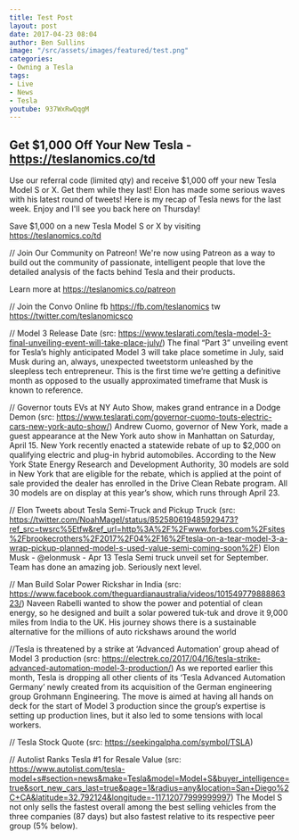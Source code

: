 ```yaml
---
title: Test Post
layout: post
date: 2017-04-23 08:04
author: Ben Sullins
image: "/src/assets/images/featured/test.png"
categories:
- Owning a Tesla
tags:
- Live
- News
- Tesla
youtube: 937WxRwQqgM
---
```

## Get $1,000 Off Your New Tesla - https://teslanomics.co/td
Use our referral code (limited qty) and receive $1,000 off your new Tesla Model S or X. Get them while they last!
Elon has made some serious waves with his latest round of tweets! Here is my recap of Tesla news for the last week. Enjoy and I'll see you back here on Thursday!

Save $1,000 on a new Tesla Model S or X by visiting https://teslanomics.co/td

// Join Our Community on Patreon!
We're now using Patreon as a way to build out the community of passionate, intelligent people that love the detailed analysis of the facts behind Tesla and their products. 

Learn more at https://teslanomics.co/patreon

// Join the Convo Online
fb https://fb.com/teslanomics
tw https://twitter.com/teslanomicsco

// Model 3 Release Date (src: https://www.teslarati.com/tesla-model-3-final-unveiling-event-will-take-place-july/)
The final “Part 3” unveiling event for Tesla’s highly anticipated Model 3 will take place sometime in July, said Musk during an, always, unexpected tweetstorm unleashed by the sleepless tech entrepreneur. This is the first time we’re getting a definitive month as opposed to the usually approximated timeframe that Musk is known to reference.


// Governor touts EVs at NY Auto Show, makes grand entrance in a Dodge Demon (src: https://www.teslarati.com/governor-cuomo-touts-electric-cars-new-york-auto-show/)
Andrew Cuomo, governor of New York, made a guest appearance at the New York auto show in Manhattan on Saturday, April 15. New York recently enacted a statewide rebate of up to $2,000 on qualifying electric and plug-in hybrid automobiles. According to the New York State Energy Research and Development Authority, 30 models are sold in New York that are eligible for the rebate, which is applied at the point of sale provided the dealer has enrolled in the Drive Clean Rebate program. All 30 models are on display at this year’s show, which runs through April 23.

// Elon Tweets about Tesla Semi-Truck and Pickup Truck (src: https://twitter.com/NoahMagel/status/852580619485929473?ref_src=twsrc%5Etfw&ref_url=http%3A%2F%2Fwww.forbes.com%2Fsites%2Fbrookecrothers%2F2017%2F04%2F16%2Ftesla-on-a-tear-model-3-a-wrap-pickup-planned-model-s-used-value-semi-coming-soon%2F)
Elon Musk - @elonmusk - Apr 13 
Tesla Semi truck unveil set for September. Team has done an amazing job. Seriously next level.

// Man Build Solar Power Rickshar in India (src: https://www.facebook.com/theguardianaustralia/videos/10154977988886323/)
Naveen Rabelli wanted to show the power and potential of clean energy, so he designed and built a solar powered tuk-tuk and drove it 9,000 miles from India to the UK. His journey shows there is a sustainable alternative for the millions of auto rickshaws around the world

//Tesla is threatened by a strike at ‘Advanced Automation’ group ahead of Model 3 production (src: https://electrek.co/2017/04/16/tesla-strike-advanced-automation-model-3-production/)
As we reported earlier this month, Tesla is dropping all other clients of its ‘Tesla Advanced Automation Germany’ newly created from its acquisition of the German engineering group Grohmann Engineering. The move is aimed at having all hands on deck for the start of Model 3 production since the group’s expertise is setting up production lines, but it also led to some tensions with local workers.

// Tesla Stock Quote (src: https://seekingalpha.com/symbol/TSLA)

// Autolist Ranks Tesla #1 for Resale Value (src: https://www.autolist.com/tesla-model+s#section=news&make=Tesla&model=Model+S&buyer_intelligence=true&sort_new_cars_last=true&page=1&radius=any&location=San+Diego%2C+CA&latitude=32.792124&longitude=-117.12077999999997)
The Model S not only sells the fastest overall among the best selling vehicles from the three companies (87 days) but also fastest relative to its respective peer group (5% below).